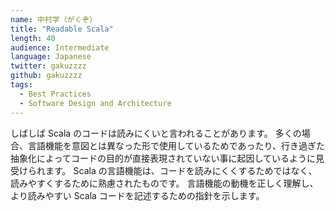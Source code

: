 ```yaml
---
name: 中村学（がくぞ）
title: "Readable Scala"
length: 40
audience: Intermediate
language: Japanese
twitter: gakuzzzz
github: gakuzzzz
tags:
  - Best Practices
  - Software Design and Architecture
---
```

しばしば Scala のコードは読みにくいと言われることがあります。
多くの場合、言語機能を意図とは異なった形で使用しているためであったり、行き過ぎた抽象化によってコードの目的が直接表現されていない事に起因しているように見受けられます。
Scala の言語機能は、コードを読みにくくするためではなく、読みやすくするために熟慮されたものです。
言語機能の動機を正しく理解し、より読みやすい Scala コードを記述するための指針を示します。